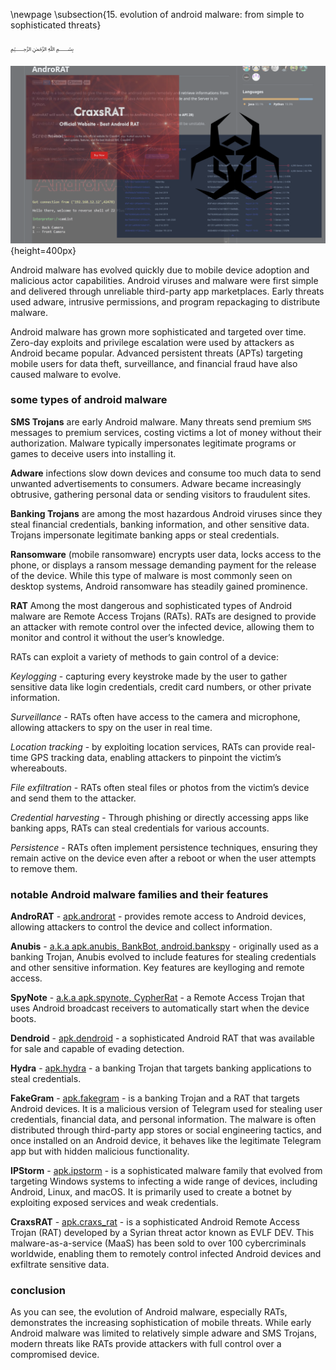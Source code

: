 \newpage
\subsection{15. evolution of android malware: from simple to sophisticated threats}

﷽

![malware](./images/15/android-malware.png){height=400px}    

Android malware has evolved quickly due to mobile device adoption and malicious actor capabilities. Android viruses and malware were first simple and delivered through unreliable third-party app marketplaces.  Early threats used adware, intrusive permissions, and program repackaging to distribute malware.     

Android malware has grown more sophisticated and targeted over time.  Zero-day exploits and privilege escalation were used by attackers as Android became popular. Advanced persistent threats (APTs) targeting mobile users for data theft, surveillance, and financial fraud have also caused malware to evolve.     

### some types of android malware

**SMS Trojans** are early Android malware. Many threats send premium `SMS` messages to premium services, costing victims a lot of money without their authorization. Malware typically impersonates legitimate programs or games to deceive users into installing it.    

**Adware** infections slow down devices and consume too much data to send unwanted advertisements to consumers. Adware became increasingly obtrusive, gathering personal data or sending visitors to fraudulent sites.    

**Banking Trojans** are among the most hazardous Android viruses since they steal financial credentials, banking information, and other sensitive data. Trojans impersonate legitimate banking apps or steal credentials.     

**Ransomware** (mobile ransomware) encrypts user data, locks access to the phone, or displays a ransom message demanding payment for the release of the device. While this type of malware is most commonly seen on desktop systems, Android ransomware has steadily gained prominence.    

**RAT** Among the most dangerous and sophisticated types of Android malware are Remote Access Trojans (RATs). RATs are designed to provide an attacker with remote control over the infected device, allowing them to monitor and control it without the user’s knowledge.

RATs can exploit a variety of methods to gain control of a device:    

*Keylogging* - capturing every keystroke made by the user to gather sensitive data like login credentials, credit card numbers, or other private information.     

*Surveillance* - RATs often have access to the camera and microphone, allowing attackers to spy on the user in real time.     

*Location tracking* - by exploiting location services, RATs can provide real-time GPS tracking data, enabling attackers to pinpoint the victim’s whereabouts.    

*File exfiltration* - RATs often steal files or photos from the victim’s device and send them to the attacker.     

*Credential harvesting* - Through phishing or directly accessing apps like banking apps, RATs can steal credentials for various accounts.    

*Persistence* - RATs often implement persistence techniques, ensuring they remain active on the device even after a reboot or when the user attempts to remove them.     

### notable Android malware families and their features

**AndroRAT** - [apk.androrat](https://malpedia.caad.fkie.fraunhofer.de/details/apk.androrat) - provides remote access to Android devices, allowing attackers to control the device and collect information.     

**Anubis** - [a.k.a apk.anubis, BankBot, android.bankspy](https://malpedia.caad.fkie.fraunhofer.de/details/apk.anubis) - originally used as a banking Trojan, Anubis evolved to include features for stealing credentials and other sensitive information. Key features are keylloging and remote access.     

**SpyNote** - [a.k.a apk.spynote, CypherRat](https://malpedia.caad.fkie.fraunhofer.de/details/apk.spynote) - a Remote Access Trojan that uses Android broadcast receivers to automatically start when the device boots.      

**Dendroid** - [apk.dendroid](https://malpedia.caad.fkie.fraunhofer.de/details/apk.dendroid) - a sophisticated Android RAT that was available for sale and capable of evading detection.     

**Hydra** - [apk.hydra](https://malpedia.caad.fkie.fraunhofer.de/details/apk.hydra) - a banking Trojan that targets banking applications to steal credentials.     

**FakeGram** - [apk.fakegram](https://malpedia.caad.fkie.fraunhofer.de/details/apk.faketgram) - is a banking Trojan and a RAT that targets Android devices. It is a malicious version of Telegram used for stealing user credentials, financial data, and personal information. The malware is often distributed through third-party app stores or social engineering tactics, and once installed on an Android device, it behaves like the legitimate Telegram app but with hidden malicious functionality.    

**IPStorm** - [apk.ipstorm](https://malpedia.caad.fkie.fraunhofer.de/details/apk.ipstorm) - is a sophisticated malware family that evolved from targeting Windows systems to infecting a wide range of devices, including Android, Linux, and macOS. It is primarily used to create a botnet by exploiting exposed services and weak credentials.     

**CraxsRAT** - [apk.craxs_rat](https://malpedia.caad.fkie.fraunhofer.de/details/apk.craxs_rat) - is a sophisticated Android Remote Access Trojan (RAT) developed by a Syrian threat actor known as EVLF DEV. This malware-as-a-service (MaaS) has been sold to over 100 cybercriminals worldwide, enabling them to remotely control infected Android devices and exfiltrate sensitive data.    

### conclusion

As you can see, the evolution of Android malware, especially RATs, demonstrates the increasing sophistication of mobile threats. While early Android malware was limited to relatively simple adware and SMS Trojans, modern threats like RATs provide attackers with full control over a compromised device.      